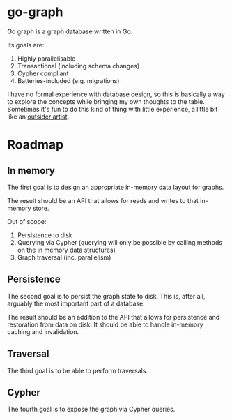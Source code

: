# go-graph

Go graph is a graph database written in Go.

Its goals are:
1. Highly parallelisable
2. Transactional (including schema changes)
3. Cypher compliant
4. Batteries-included (e.g. migrations)

I have no formal experience with database design, so this is basically a way to
explore the concepts while bringing my own thoughts to the table. Sometimes it's
fun to do this kind of thing with little experience, a little bit like an
[outsider artist](https://en.wikipedia.org/wiki/Outsider_art).

# Roadmap

## In memory

The first goal is to design an appropriate in-memory data layout for graphs.

The result should be an API that allows for reads and writes to that in-memory store.

Out of scope:
1. Persistence to disk
2. Querying via Cypher (querying will only be possible by calling methods on the in memory data structures)
3. Graph traversal (inc. parallelism)

## Persistence

The second goal is to persist the graph state to disk. This is, after all,
arguably the most important part of a database.

The result should be an addition to the API that allows for persistence and
restoration from data on disk. It should be able to handle in-memory caching and
invalidation.

## Traversal

The third goal is to be able to perform traversals.

## Cypher

The fourth goal is to expose the graph via Cypher queries.